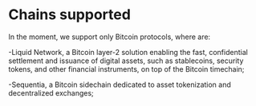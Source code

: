 # Chains supported

In the moment, we support only Bitcoin protocols, where are:

-Liquid Network, a Bitcoin layer-2 solution enabling the fast, confidential settlement and issuance of digital assets, such as stablecoins, security tokens, and other financial instruments, on top of the Bitcoin timechain;



-Sequentia, a Bitcoin sidechain dedicated to asset tokenization and decentralized exchanges;
